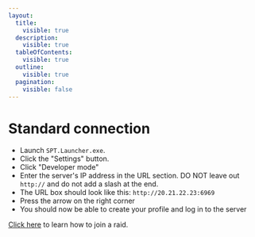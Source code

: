 ```yaml
---
layout:
  title:
    visible: true
  description:
    visible: true
  tableOfContents:
    visible: true
  outline:
    visible: true
  pagination:
    visible: false
---
```


# Standard connection

* Launch `SPT.Launcher.exe`.
* Click the "Settings" button.
* Click "Developer mode"
* Enter the server's IP address in the URL section. DO NOT leave out `http://` and do not add a slash at the end.
* The URL box should look like this: `http://20.21.22.23:6969`
* Press the arrow on the right corner
* You should now be able to create your profile and log in to the server

[Click here](../Playing-Fika.md#joining-a-raid) to learn how to join a raid.

